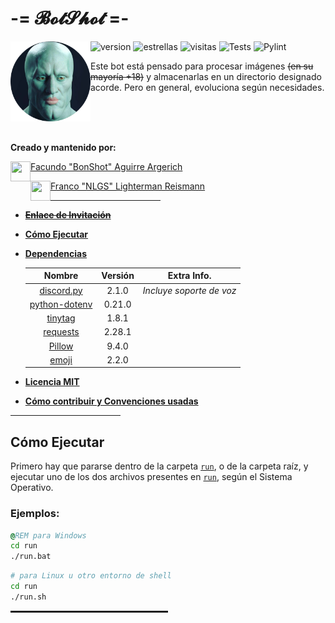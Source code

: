 # -= 𝓑𝓸𝓽𝓢𝓱𝓸𝓽 =-

<img alt="calamardo_guapo.png" align="left" src="media/img/references/handsome_squidward_rtx_circle.png" height=128 width=128 />

![version](https://img.shields.io/badge/version-0.8.0-brightgreen)
![estrellas](https://img.shields.io/github/stars/bonshot/BotShot?label=Estrellas&style=social)
![visitas](https://img.shields.io/github/watchers/bonshot/BotShot?label=Visitas&style=social)
![Tests](https://github.com/bonshot/BotShot/actions/workflows/tests.yml/badge.svg)
![Pylint](https://github.com/bonshot/BotShot/actions/workflows/pylint.yml/badge.svg)

Este bot está pensado para procesar imágenes ~~(en su mayoría +18)~~ y
almacenarlas en un directorio designado acorde. Pero en general, evoluciona según necesidades.

<br/>
<br/>
<br/>

**Creado y mantenido por:**

<p align="left">
<img align="left" src="https://github.com/bonshot.png" height=32 width=32 />

[Facundo "BonShot" Aguirre Argerich](https://github.com/bonshot)
</p>

<p align="left">
<img align="left" src="https://github.com/NLGS2907.png" height=32 width=32 />

[Franco "NLGS" Lighterman Reismann](https://github.com/NLGS2907)
</p>

<hr style="height:1px; width:35%" />

* ~~**[Enlace de Invitación]()**~~

* **[Cómo Ejecutar](#cómo-ejecutar)**

* **[Dependencias](requirements.txt)**

    | Nombre | Versión | Extra Info. |
    | :-: | :-: | :-: |
    | [discord.py](https://pypi.org/project/discord.py/) | 2.1.0 | *Incluye soporte de voz* |
    | [python-dotenv](https://pypi.org/project/python-dotenv/) | 0.21.0 |  |
    | [tinytag](https://pypi.org/project/tinytag/) | 1.8.1 |  |
    | [requests](https://pypi.org/project/requests/) | 2.28.1 |  |
    | [Pillow](https://pypi.org/project/Pillow/) | 9.4.0 |  |
    | [emoji](https://pypi.org/project/emoji/) | 2.2.0 |  |

* **[Licencia MIT](LICENSE)**

* **[Cómo contribuir y Convenciones usadas](CONTRIBUTING.MD)**

<hr style="height:1px; width:35%" />

## Cómo Ejecutar

Primero hay que pararse dentro de la carpeta [`run`](run), o de la carpeta raíz, y ejecutar uno de los dos
archivos presentes en [`run`](run), según el Sistema Operativo.

### **Ejemplos:**
```bat
@REM para Windows
cd run
./run.bat
```
```sh
# para Linux u otro entorno de shell
cd run
./run.sh
```

<hr style="height:3px; width:50%" />
<br/>
